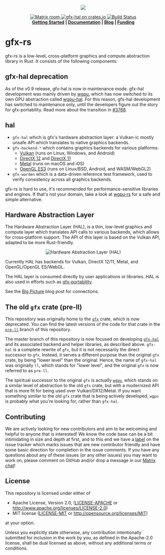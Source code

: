 <p align="center">
  <img src="info/logo.png">
</p>
<p align="center">
  <a href="https://matrix.to/#/#gfx:matrix.org">
    <img src="https://img.shields.io/badge/Matrix-%23gfx%3Amatrix.org-blueviolet.svg" alt="Matrix room">
  </a>
  <a href="https://crates.io/crates/gfx-hal">
      <img src="https://img.shields.io/crates/v/gfx-hal.svg?label=gfx-hal" alt = "gfx-hal on crates.io">
  </a>
  <a href="https://github.com/gfx-rs/gfx/actions">
      <img src="https://github.com/gfx-rs/gfx/workflows/CI/badge.svg" alt="Build Status">
  </a>
  <br>
  <strong><a href="info/getting_started.md">Getting Started</a> | <a href="http://docs.rs/gfx-hal">Documentation</a> | <a href="http://gfx-rs.github.io/">Blog</a> | <a href="https://opencollective.com/gfx-rs">Funding</a> </strong>
</p>

# gfx-rs

gfx-rs is a low-level, cross-platform graphics and compute abstraction library in Rust. It consists of the following components:

## gfx-hal deprecation

As of the v0.9 release, gfx-hal is now in maintenance mode. gfx-hal development was mainly driven by [wgpu](https://github.com/gfx-rs/wgpu), which has now switched to its own GPU abstraction called [wgpu-hal](https://github.com/gfx-rs/wgpu/pull/1471). For this reason, gfx-hal development has switched to maintenance only, until the developers figure out the story for gfx-portability. Read more about the transition in [#3768](https://github.com/gfx-rs/gfx/discussions/3768).

## hal

* `gfx-hal` which is gfx's hardware abstraction layer: a Vulkan-ic mostly unsafe API which translates to native graphics backends.
* `gfx-backend-*` which contains graphics backends for various platforms:
  * [Vulkan](src/backend/vulkan) (runs on Linux, Windows, and Android)
  * [DirectX 12](src/backend/dx12) and [DirectX 11](src/backend/dx11)
  * [Metal](src/backend/metal) (runs on macOS and iOS)
  * [OpenGL ES3](src/backend/gl) (runs on Linux/BSD, Android, and WASM/WebGL2)
* `gfx-warden` which is a data-driven reference test framework, used to verify consistency across all graphics backends.

gfx-rs is hard to use, it's recommended for performance-sensitive libraries and engines. If that's not your domain, take a look at [wgpu-rs](https://github.com/gfx-rs/wgpu-rs) for a safe and simple alternative.

## Hardware Abstraction Layer

The Hardware Abstraction Layer (HAL), is a thin, low-level graphics and compute layer which translates API calls to various backends, which allows for cross-platform support. The API of this layer is based on the Vulkan API, adapted to be more Rust-friendly.

<p align="center"><img src="info/hal.svg" alt="Hardware Abstraction Layer (HAL)" /></p>

Currently HAL has backends for Vulkan, DirectX 12/11, Metal, and OpenGL/OpenGL ES/WebGL.

The HAL layer is consumed directly by user applications or libraries. HAL is also used in efforts such as [gfx-portability](https://github.com/gfx-rs/portability).

See the [Big Picture](https://gfx-rs.github.io/2020/11/16/big-picture.html) blog post for connections.

## The old `gfx` crate (pre-ll)

This repository was originally home to the [`gfx`](https://crates.io/crates/gfx) crate, which is now deprecated. You can find the latest versions of the code for that crate in the [`pre-ll`](https://github.com/gfx-rs/gfx/tree/pre-ll) branch of this repository.

The master branch of this repository is now focused on developing [`gfx-hal`](https://crates.io/crates/gfx-hal) and its associated backend and helper libraries, as described above. `gfx-hal` is a complete rewrite of `gfx`, but it is not necessarily the direct successor to `gfx`. Instead, it serves a different purpose than the original `gfx` crate, by being "lower level" than the original. Hence, the name of `gfx-hal` was originally `ll`, which stands for "lower level", and the original `gfx` is now referred to as `pre-ll`.

The spiritual successor to the original `gfx` is actually [`wgpu`](https://github.com/gfx-rs/wgpu-rs), which stands on a similar level of abstraction to the old `gfx` crate, but with a modernized API that is more fit for being used over Vulkan/DX12/Metal. If you want something similar to the old `gfx` crate that is being actively developed, `wgpu` is probably what you're looking for, rather than `gfx-hal`.

## Contributing

We are actively looking for new contributors and aim to be welcoming and helpful to anyone that is interested! We know the code base can be a bit intimidating in size and depth at first, and to this end we have a [label](https://github.com/gfx-rs/gfx/issues?q=is%3Aissue+is%3Aopen+label%3Acontributor-friendly) on the issue tracker which marks issues that are new contributor friendly and have some basic direction for completion in the issue comments. If you have any questions about any of these issues (or any other issues) you may want to work on, please comment on GitHub and/or drop a message in our [Matrix chat](https://matrix.to/#/#gfx:matrix.org)!

## License

[license]: #license

This repository is licensed under either of

* Apache License, Version 2.0, ([LICENSE-APACHE](LICENSE-APACHE) or http://www.apache.org/licenses/LICENSE-2.0)
* MIT license ([LICENSE-MIT](LICENSE-MIT) or http://opensource.org/licenses/MIT)

at your option.

Unless you explicitly state otherwise, any contribution intentionally submitted for inclusion in the work by you, as defined in the Apache-2.0 license, shall be dual licensed as above, without any additional terms or conditions.
